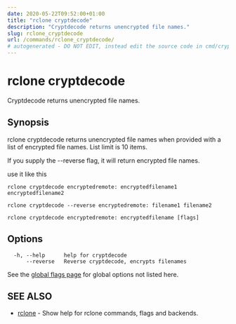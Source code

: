 ```yaml
---
date: 2020-05-22T09:52:00+01:00
title: "rclone cryptdecode"
description: "Cryptdecode returns unencrypted file names."
slug: rclone_cryptdecode
url: /commands/rclone_cryptdecode/
# autogenerated - DO NOT EDIT, instead edit the source code in cmd/cryptdecode/ and as part of making a release run "make commanddocs"
---
```

# rclone cryptdecode

Cryptdecode returns unencrypted file names.

## Synopsis


rclone cryptdecode returns unencrypted file names when provided with
a list of encrypted file names. List limit is 10 items.

If you supply the --reverse flag, it will return encrypted file names.

use it like this

	rclone cryptdecode encryptedremote: encryptedfilename1 encryptedfilename2

	rclone cryptdecode --reverse encryptedremote: filename1 filename2


```
rclone cryptdecode encryptedremote: encryptedfilename [flags]
```

## Options

```
  -h, --help      help for cryptdecode
      --reverse   Reverse cryptdecode, encrypts filenames
```

See the [global flags page](/flags/) for global options not listed here.

## SEE ALSO

* [rclone](/commands/rclone/)	 - Show help for rclone commands, flags and backends.

